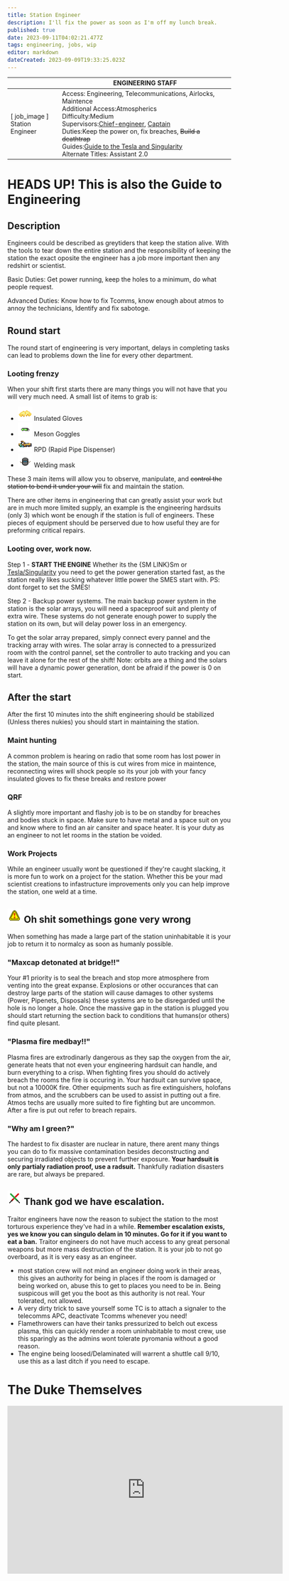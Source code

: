 ```yaml
---
title: Station Engineer
description: I'll fix the power as soon as I'm off my lunch break.
published: true
date: 2023-09-11T04:02:21.477Z
tags: engineering, jobs, wip
editor: markdown
dateCreated: 2023-09-09T19:33:25.023Z
---
```




|                             | ENGINEERING STAFF                                                                                   |
|-----------------------------|----------------------------------------------------------------------------------------------|
| \[ job_image ]<br>Station Engineer | Access: Engineering, Telecommunications, Airlocks, Maintence<br>Additional Access:Atmospherics<br>Difficulty:Medium<br>Supervisors:[Chief-engineer](/jobs/engineering/chief-engineer), [Captain](/jobs/command/captain)<br>Duties:Keep the power on, fix breaches, ~~Build a deathtrap~~<br>Guides:[Guide to the Tesla and Singularity](/jobs/engineering/GuidetoTesSing)<br>Alternate Titles: Assistant 2.0 |

# HEADS UP! This is also the Guide to Engineering

## Description 
Engineers could be described as greytiders that keep the station alive. With the tools to tear down the entire station and the responsibility of keeping the station the exact oposite the engineer has a job more important then any redshirt or scientist.

Basic Duties: Get power running, keep the holes to a minimum, do what people request.

Advanced Duties: Know how to fix Tcomms, know enough about atmos to annoy the technicians, Identify and fix sabotoge. 



## Round start 
The round start of engineering is very important, delays in completing tasks can lead to problems down the line for every other department.
### Looting frenzy
When your shift first starts there are many things you will not have that you will very much need. 
A small list of items to grab is:
- ![igloves.png](/jobs/engineering/igloves.png) Insulated Gloves 
- ![mglasses.png](/jobs/engineering/mglasses.png) Meson Goggles 
- ![rpd.png](/jobs/engineering/rpd.png) RPD (Rapid Pipe Dispenser) 
- ![weldinghelmet.png](/jobs/engineering/weldinghelmet.png) Welding mask

These 3 main items will allow you to observe, manipulate, and ~~control the station to bend it under your will~~ fix and maintain the station.

There are other items in engineering that can greatly assist your work but are in much more limited supply, an example is the engineering hardsuits (only 3) which wont be enough if the station is full of engineers. These pieces of equipment should be perserved due to how useful they are for preforming critical repairs.
### Looting over, work now.
Step 1 - **START THE ENGINE**
Whether its the {SM LINK}Sm or [Tesla/Singularity](/jobs/engineering/GuidetoTesSing) you need to get the power generation started fast, as the station really likes sucking whatever little power the SMES start with. PS: dont forget to set the SMES!

Step 2 - Backup power systems.
The main backup power system in the station is the solar arrays, you will need a spaceproof suit and plenty of extra wire. These systems do not generate enough power to supply the station on its own, but will delay power loss in an emergency.

To get the solar array prepared, simply connect every pannel and the tracking array with wires. The solar array is connected to a pressurized room with the control pannel, set the controller to auto tracking and you can leave it alone for the rest of the shift! 
Note: orbits are a thing and the solars will have a dynamic power generation, dont be afraid if the power is 0 on start.

## After the start
After the first 10 minutes into the shift engineering should be stabilized (Unless theres nukies) you should start in maintaining the station.
### Maint hunting
A common problem is hearing on radio that some room has lost power in the station, the main source of this is cut wires from mice in maintence, reconnecting wires will shock people so its your job with your fancy insulated gloves to fix these breaks and restore power
### QRF
A slightly more important and flashy job is to be on standby for breaches and bodies stuck in space. Make sure to have metal and a space suit on you and know where to find an air cansiter and space heater. It is your duty as an engineer to not let rooms in the station be voided.
### Work Projects
While an engineer usually wont be questioned if they're caught slacking, it is more fun to work on a project for the station. Whether this be your mad scientist creations to infastructure improvements only you can help improve the station, one weld at a time.

## ![warningsign.png](/jobs/engineering/warningsign.png) Oh shit somethings gone very wrong
When something has made a large part of the station uninhabitable it is your job to return it to normalcy as soon as humanly possible.
### "Maxcap detonated at bridge!!"
Your #1 priority is to seal the breach and stop more atmosphere from venting into the great expanse. Explosions or other occurances that can destroy large parts of the station will cause damages to other systems (Power, Pipenets, Disposals) these systems are to be disregarded until the hole is no longer a hole. 
Once the massive gap in the station is plugged you should start returning the section back to conditions that humans(or others) find quite plesant. 
### "Plasma fire medbay!!"
Plasma fires are extrodinarly dangerous as they sap the oxygen from the air, generate heats that not even your engineering hardsuit can handle, and burn everything to a crisp. When fighting fires you should do actively breach the rooms the fire is occuring in. Your hardsuit can survive space, but not a 10000K fire. Other equipments such as fire extinguishers, holofans from atmos, and the scrubbers can be used to assist in putting out a fire. Atmos techs are usually more suited to fire fighting but are uncommon. After a fire is put out refer to breach repairs.
###  "Why am I green?"
The hardest to fix disaster are nuclear in nature, there arent many things you can do to fix massive contamination besides deconstructing and securing irradiated objects to prevent further exposure. **Your hardsuit is only partialy radiation proof, use a radsuit.** Thankfully radiation disasters are rare, but always be prepared.
## ![doubleagent.gif](/jobs/engineering/doubleagent.gif) Thank god we have escalation.
Traitor engineers have now the reason to subject the station to the most torturous experience they've had in a while. **Remember escalation exists, yes we know you can singulo delam in 10 minutes. Go for it if you want to eat a ban.** 
Traitor engineers do not have much access to any great personal weapons but more mass destruction of the station. It is your job to not go overboard, as it is very easy as an engineer.
- most station crew will not mind an engineer doing work in their areas, this gives an authority for being in places if the room is damaged or being worked on, abuse this to get to places you need to be in. Being suspicous will get you the boot as this authority is not real. Your tolerated, not allowed.
- A very dirty trick to save yourself some TC is to attach a signaler to the telecomms APC, deactivate Tcomms whenever you need!
- Flamethrowers can have their tanks pressurized to belch out excess plasma, this can quickly render a room uninhabitable to most crew, use this sparingly as the admins wont tolerate pyromania without a good reason.
- The engine being loosed/Delaminated will warrent a shuttle call 9/10, use this as a last ditch if you need to escape.
# The Duke Themselves
<iframe src="https://player.twitch.tv/?channel=thedukeofook&parent=wiki.monkestation.com" frameborder="0" allowfullscreen="true" scrolling="no" height="378" width="620"></iframe>